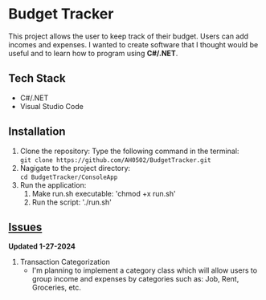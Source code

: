 # Budget Tracker

This project allows the user to keep track of their budget. Users can add incomes and expenses. I wanted to create software that I thought would be useful and to learn how to program using **C#/.NET**. 

## Tech Stack
* C#/.NET
* Visual Studio Code

## Installation
1. Clone the repository:
    Type the following command in the terminal:\
    `git clone https://github.com/AH0502/BudgetTracker.git`
2. Nagigate to the project directory:\
    `cd BudgetTracker/ConsoleApp`
3. Run the application: 
   1. Make run.sh executable:
   'chmod +x run.sh'
   2. Run the script:
   './run.sh'
## [Issues](https://github.com/AH0502/BudgetTracker/issues)
**Updated 1-27-2024**
1. Transaction Categorization 
    - I'm planning to implement a category class which will allow users to group income and expenses by categories such as: Job, Rent, Groceries, etc. 
